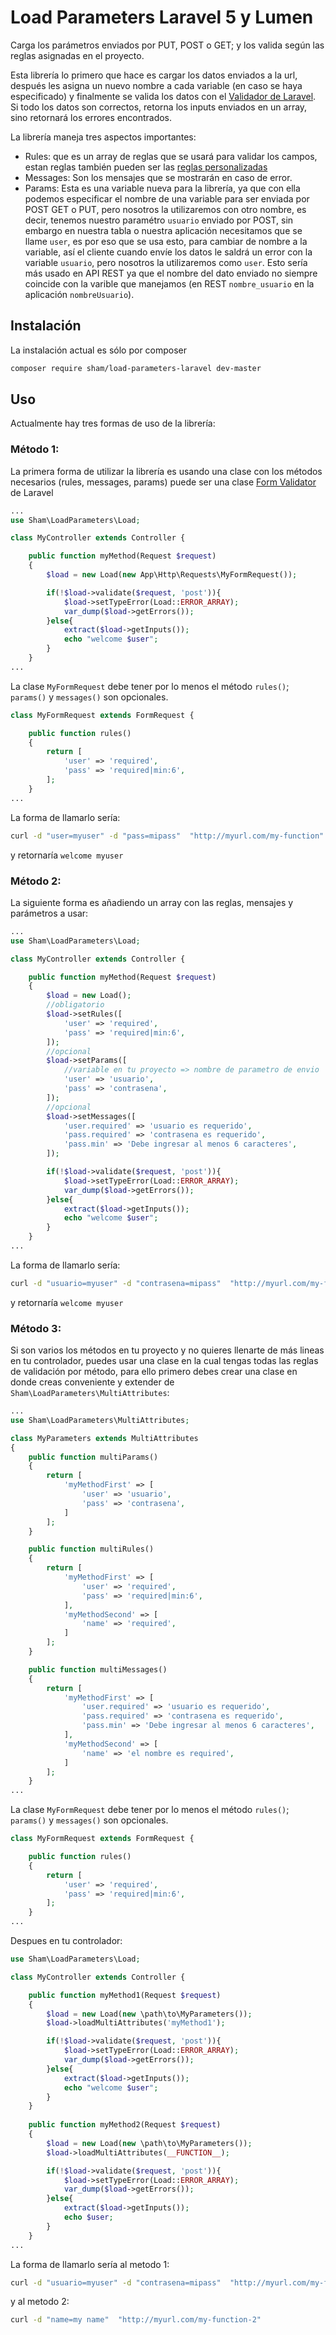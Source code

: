 # Load Parameters Laravel 5 y Lumen
Carga los parámetros enviados por PUT, POST o GET; y los valida según las reglas asignadas en el proyecto.

Esta librería lo primero que hace es cargar los datos enviados a la url, después les asigna un nuevo nombre a cada variable (en caso se haya especificado) y finalmente se valida los datos con el [Validador de Laravel](https://laravel.com/docs/master/validation). Si todo los datos son correctos, retorna los inputs enviados en un array, sino retornará los errores encontrados.

La librería maneja tres aspectos importantes:
  - Rules: que es un array de reglas que se usará para validar los campos, estan reglas también pueden ser las [reglas personalizadas](https://laravel.com/docs/master/validation#custom-validation-rules)
  - Messages: Son los mensajes que se mostrarán en caso de error.
  - Params: Esta es una variable nueva para la librería, ya que con ella podemos especificar el nombre de una variable para ser enviada por POST GET o PUT, pero nosotros la utilizaremos con otro nombre, es decir, tenemos nuestro paramétro `usuario` enviado por POST, sin embargo en nuestra tabla o nuestra aplicación necesitamos que se llame `user`, es por eso que se usa esto, para cambiar de nombre a la variable, así el cliente cuando envíe los datos le saldrá un error con la variable `usuario`, pero nosotros la utilizaremos como `user`. Esto sería más usado en API REST ya que el nombre del dato enviado no siempre coincide con la varible que manejamos (en REST `nombre_usuario` en la aplicación `nombreUsuario`).

## Instalación
La instalación actual es sólo por composer
```sh
composer require sham/load-parameters-laravel dev-master
```

## Uso
Actualmente hay tres formas de uso de la librería:

### Método 1:
La primera forma de utilizar la librería es usando una clase con los métodos necesarios (rules, messages, params) puede ser una clase [Form Validator](https://laravel.com/docs/master/validation#form-request-validation) de Laravel

```php
...
use Sham\LoadParameters\Load;

class MyController extends Controller {

	public function myMethod(Request $request)
	{
		$load = new Load(new App\Http\Requests\MyFormRequest());

		if(!$load->validate($request, 'post')){
			$load->setTypeError(Load::ERROR_ARRAY);
			var_dump($load->getErrors());
		}else{
			extract($load->getInputs());
			echo "welcome $user";
		}
	}
...
```
La clase `MyFormRequest` debe tener por lo menos el método `rules()`; `params()` y `messages()` son opcionales.
```php
class MyFormRequest extends FormRequest {

	public function rules()
    {
    	return [
			'user' => 'required',
			'pass' => 'required|min:6',
    	];
    }
...
```
La forma de llamarlo sería:
```sh
curl -d "user=myuser" -d "pass=mipass"  "http://myurl.com/my-function"
```
y retornaría `welcome myuser`

### Método 2:
La siguiente forma es añadiendo un array con las reglas, mensajes y parámetros a usar:
```php
...
use Sham\LoadParameters\Load;

class MyController extends Controller {

	public function myMethod(Request $request)
	{
		$load = new Load();
		//obligatorio
		$load->setRules([
			'user' => 'required',
			'pass' => 'required|min:6',
		]);
		//opcional
		$load->setParams([
			//variable en tu proyecto => nombre de parametro de envio
			'user' => 'usuario',
			'pass' => 'contrasena',
		]);
        //opcional
		$load->setMessages([
			'user.required' => 'usuario es requerido', 
			'pass.required' => 'contrasena es requerido', 
			'pass.min' => 'Debe ingresar al menos 6 caracteres', 
		]);

		if(!$load->validate($request, 'post')){
			$load->setTypeError(Load::ERROR_ARRAY);
			var_dump($load->getErrors());
		}else{
			extract($load->getInputs());
			echo "welcome $user";
		}
	}
...
```
La forma de llamarlo sería:
```sh
curl -d "usuario=myuser" -d "contrasena=mipass"  "http://myurl.com/my-function"
```
y retornaría `welcome myuser`

### Método 3:
Si son varios los métodos en tu proyecto y no quieres llenarte de más lineas en tu controlador, puedes usar una clase en la cual tengas todas las reglas de validación por método, para ello primero debes crear una clase en donde creas conveniente y extender de `Sham\LoadParameters\MultiAttributes`:

```php
...
use Sham\LoadParameters\MultiAttributes;

class MyParameters extends MultiAttributes
{
    public function multiParams()
    {
    	return [
    		'myMethodFirst' => [
    			'user' => 'usuario',
    			'pass' => 'contrasena',
    		]
    	];
    }

    public function multiRules()
    {
    	return [
    		'myMethodFirst' => [
    			'user' => 'required',
    			'pass' => 'required|min:6',
    		],
    		'myMethodSecond' => [
    			'name' => 'required',
    		]
    	];
    }

    public function multiMessages()
    {
    	return [
    		'myMethodFirst' => [
    			'user.required' => 'usuario es requerido', 
				'pass.required' => 'contrasena es requerido', 
				'pass.min' => 'Debe ingresar al menos 6 caracteres', 
    		],
    		'myMethodSecond' => [
    			'name' => 'el nombre es required',
    		]
    	];
    }
...
```
La clase `MyFormRequest` debe tener por lo menos el método `rules()`; `params()` y `messages()` son opcionales.
```php
class MyFormRequest extends FormRequest {

	public function rules()
    {
    	return [
			'user' => 'required',
			'pass' => 'required|min:6',
    	];
    }
...
```
Despues en tu controlador:
```php
use Sham\LoadParameters\Load;

class MyController extends Controller {

	public function myMethod1(Request $request)
	{
		$load = new Load(new \path\to\MyParameters());
		$load->loadMultiAttributes('myMethod1');

		if(!$load->validate($request, 'post')){
			$load->setTypeError(Load::ERROR_ARRAY);
			var_dump($load->getErrors());
		}else{
			extract($load->getInputs());
			echo "welcome $user";
		}
	}
	
	public function myMethod2(Request $request)
	{
		$load = new Load(new \path\to\MyParameters());
		$load->loadMultiAttributes(__FUNCTION__);

		if(!$load->validate($request, 'post')){
			$load->setTypeError(Load::ERROR_ARRAY);
			var_dump($load->getErrors());
		}else{
			extract($load->getInputs());
			echo $user;
		}
	}
...
```
La forma de llamarlo sería al metodo 1:
```sh
curl -d "usuario=myuser" -d "contrasena=mipass"  "http://myurl.com/my-function-1"
```
y al metodo 2:
```sh
curl -d "name=my name"  "http://myurl.com/my-function-2"
```

